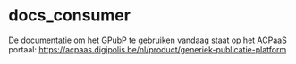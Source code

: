 # docs_consumer
De documentatie om het GPubP te gebruiken vandaag staat op het ACPaaS portaal: https://acpaas.digipolis.be/nl/product/generiek-publicatie-platform

